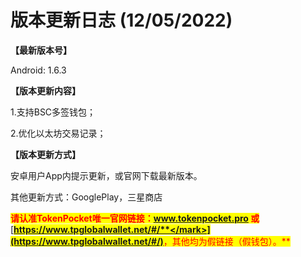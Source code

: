 # 版本更新日志  (12/05/2022)

**【最新版本号】**

Android: 1.6.3

&#x20;

**【版本更新内容】**

1.支持BSC多签钱包；&#x20;

2.优化以太坊交易记录；&#x20;



**【版本更新方式】**&#x20;

安卓用户App内提示更新，或官网下载最新版本。

其他更新方式：GooglePlay，三星商店



<mark style="color:red;">**请认准TokenPocket唯一官网链接：www.tokenpocket.pro 或**</mark> [<mark style="color:red;">**https://www.tpglobalwallet.net/#/**</mark>](https://www.tpglobalwallet.net/#/)<mark style="color:red;">**，其他均为假链接（假钱包）。**</mark>

